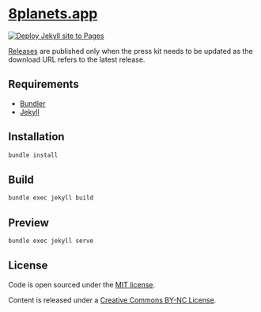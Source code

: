 # [8planets.app](https://8planets.app)

[![Deploy Jekyll site to Pages](https://github.com/bluecometlabs/8planets.app/actions/workflows/jekyll.yml/badge.svg)](https://github.com/bluecometlabs/8planets.app/actions/workflows/jekyll.yml)

[Releases](https://github.com/pixyzehn/8planets.app/releases) are published only when the press kit needs to be updated as the download URL refers to the latest release.

## Requirements

- [Bundler](https://bundler.io)
- [Jekyll](https://jekyllrb.com)

## Installation

```bash
bundle install
```

## Build

```bash
bundle exec jekyll build
```

## Preview

```bash
bundle exec jekyll serve
```

## License

Code is open sourced under the [MIT license](LICENSE).

Content is released under a [Creative Commons BY-NC License](http://creativecommons.org/licenses/by-nc/4.0/).
